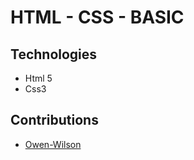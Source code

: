# HTML - CSS - BASIC 

## Technologies

- Html 5
- Css3

## Contributions

- [Owen-Wilson](https://github.com/owenwilson)
